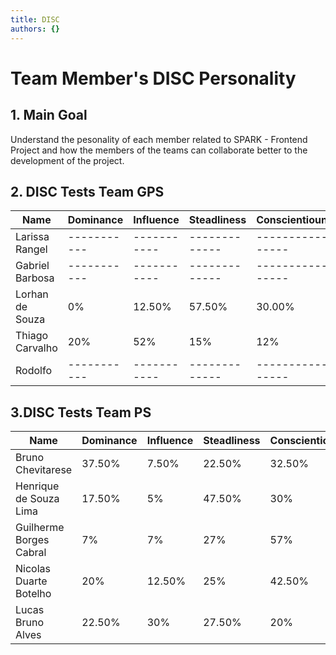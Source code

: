 ```yaml
---
title: DISC
authors: {}
---
```


# Team Member's DISC Personality

## 1. Main Goal

Understand the pesonality of each member related to SPARK - Frontend Project and how the members of the teams can collaborate better to the development of the project.

## 2. DISC Tests Team GPS

| Name             | Dominance | Influence | Steadliness | Conscientiouness |
|------------------|-----------|-----------|-------------|------------------|
| Larissa Rangel   |-----------|-----------|-------------|------------------|
| Gabriel Barbosa  |-----------|-----------|-------------|------------------|
| Lorhan de Souza  | 0% | 12.50% | 57.50% | 30.00% |
| Thiago Carvalho  | 20% | 52% | 15% | 12% |
| Rodolfo          |-----------|-----------|-------------|------------------|

## 3.DISC Tests Team PS

| Name             | Dominance | Influence | Steadliness | Conscientiouness |
|------------------|-----------|-----------|-------------|------------------|
| Bruno Chevitarese | 37.50% | 7.50% | 22.50% | 32.50% |
| Henrique de Souza Lima   | 17.50% | 5% | 47.50% | 30% |
| Guilherme Borges Cabral   | 7% | 7% | 27% | 57% |
| Nicolas Duarte Botelho  | 20% | 12.50% | 25% | 42.50% |
| Lucas Bruno Alves   | 22.50% | 30% | 27.50% | 20% |